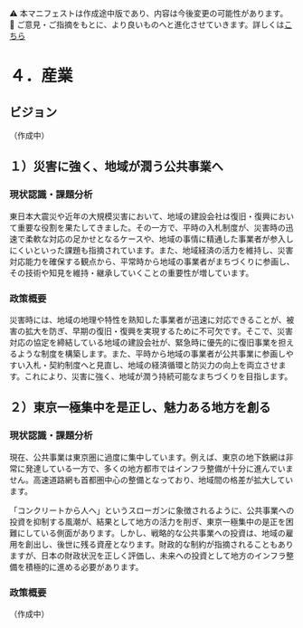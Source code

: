 ⚠️ 本マニフェストは作成途中版であり、内容は今後変更の可能性があります。  
💬 ご意見・ご指摘をもとに、より良いものへと進化させていきます。詳しくは[こちら](README.md#このマニフェスト自身もみんなの知恵を集めて改善していきます)

# ４．産業

## ビジョン

（作成中）

## １）災害に強く、地域が潤う公共事業へ

### 現状認識・課題分析

東日本大震災や近年の大規模災害において、地域の建設会社は復旧・復興において重要な役割を果たしてきました。その一方で、平時の入札制度が、災害時の迅速で柔軟な対応の足かせとなるケースや、地域の事情に精通した事業者が参入しにくいといった課題も指摘されています。また、地域経済の活力を維持し、災害対応能力を確保する観点から、平常時から地域の事業者がまちづくりに参画し、その技術や知見を維持・継承していくことの重要性が増しています。

### 政策概要

災害時には、地域の地理や特性を熟知した事業者が迅速に対応できることが、被害の拡大を防ぎ、早期の復旧・復興を実現するために不可欠です。そこで、災害対応の協定を締結している地域の建設会社が、緊急時に優先的に復旧事業を担えるような制度を構築します。また、平時から地域の事業者が公共事業に参画しやすい入札・契約制度へと見直し、地域の経済循環と防災力の向上を両立させます。これにより、災害に強く、地域が潤う持続可能なまちづくりを目指します。

## ２）東京一極集中を是正し、魅力ある地方を創る

### 現状認識・課題分析

現在、公共事業は東京圏に過度に集中しています。例えば、東京の地下鉄網は非常に発達している一方で、多くの地方都市ではインフラ整備が十分に進んでいません。高速道路網も首都圏中心の整備となっており、地域間の格差が拡大しています。

「コンクリートから人へ」というスローガンに象徴されるように、公共事業への投資を抑制する風潮が、結果として地方の活力を削ぎ、東京一極集中の是正を困難にしている側面があります。しかし、戦略的な公共事業への投資は、地域の雇用を創出し、後世に残る資産となります。財政的な制約が指摘されることもありますが、日本の財政状況を正しく評価し、未来への投資として地方のインフラ整備を積極的に進める必要があります。

### 政策概要

（作成中）
